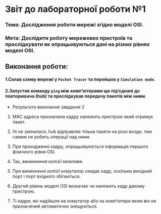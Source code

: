 # Звіт до лабораторної роботи №1

### Тема: Дослідження роботи мережі згідно моделі OSI.

### Мета: Дослідити роботу мережевих пристроїв та прослідкувати як опрацьовуються дані на різних рівнях моделі OSI.

## Виконання роботи:

#### 1.Склав схему мережі у `Packet Tracer` та перейшов у `Simulation mode`.

#### 2.Запустив команду `ping` між комп’ютерами що під’єднані до повторювача (hub) та прослідкував передачу пакетів між ними.

- Результати виконання завдання 2 

1. MAC адреса призначена кадру належить пристрою який отримує пакет.

2. Ні не змінилася, hub відправляє тільки пакети на різні входи, тим самим не робить операції над ними.

3. При проходженні кадру, опрацьовуюється інформація першого фізичного рівня ОSI.

4. Так, виникнення колізії можливе.

5. При виникненні колізії комутатор скидає кадр, оскільки вихідний порт і порт вхідного збігаються.

6. Другий рівень моделі OSI визначає чи належить кадр даному пристрою.

7. Ті кадри, які надійшли на комутатор або на комп’ютери яким він не призначений автоматично знищуються.


